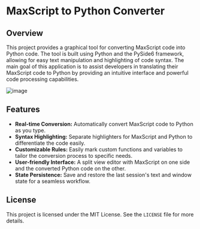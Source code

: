 # MaxScript to Python Converter

## Overview

This project provides a graphical tool for converting MaxScript code into Python code. The tool is built using Python and the PySide6 framework, allowing for easy text manipulation and highlighting of code syntax. The main goal of this application is to assist developers in translating their MaxScript code to Python by providing an intuitive interface and powerful code processing capabilities.

![image](https://github.com/NikMezhuiev/Maxscript2Python/assets/127002927/1dd9aba7-c9a1-47dc-938d-6669c8c32695)

## Features

- **Real-time Conversion:** Automatically convert MaxScript code to Python as you type.
- **Syntax Highlighting:** Separate highlighters for MaxScript and Python to differentiate the code easily.
- **Customizable Rules:** Easily mark custom functions and variables to tailor the conversion process to specific needs.
- **User-friendly Interface:** A split view editor with MaxScript on one side and the converted Python code on the other.
- **State Persistence:** Save and restore the last session's text and window state for a seamless workflow.


## License

This project is licensed under the MIT License. See the `LICENSE` file for more details.
